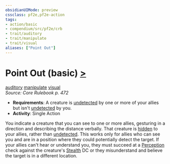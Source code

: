 ```yaml
---
obsidianUIMode: preview
cssclass: pf2e,pf2e-action
tags:
- action/basic
- compendium/src/pf2e/crb
- trait/auditory
- trait/manipulate
- trait/visual
aliases: ["Point Out"]
---
```

# Point Out (basic) [>](../core-rulebook/chapter-9-playing-the-game.md#Actions "Single Action")
[auditory](../traits/auditory.md)  [manipulate](../traits/manipulate.md)  [visual](../traits/visual.md)  
*Source: Core Rulebook p. 472*  


- **Requirements**: A creature is [undetected](../conditions.md#Undetected) by one or more of your allies but isn't [undetected](../conditions.md#Undetected) by you.
- **Activity**: Single Action

You indicate a creature that you can see to one or more allies, gesturing in a direction and describing the distance verbally. That creature is [hidden](../conditions.md#Hidden) to your allies, rather than [undetected](../conditions.md#Undetected). This works only for allies who can see you and are in a position where they could potentially detect the target. If your allies can't hear or understand you, they must succeed at a [Perception](../../compendium/skills.md#Perception) check against the creature's [Stealth](../../compendium/skills.md#Stealth) DC or they misunderstand and believe the target is in a different location.